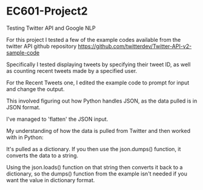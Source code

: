 # EC601-Project2
Testing Twitter API and Google NLP

For this project I tested a few of the example codes available from the twitter API github repository
https://github.com/twitterdev/Twitter-API-v2-sample-code

Specifically I tested displaying tweets by specifying their tweet ID, as well as counting recent tweets made by a specified user.

For the Recent Tweets one, I edited the example code to prompt for input and change the output.

This involved figuring out how Python handles JSON, as the data pulled is in JSON format.

I've managed to 'flatten' the JSON input.

My understanding of how the data is pulled from Twitter and then worked with in Python:

It's pulled as a dictionary. If you then use the json.dumps() function, it converts the data to a string.

Using the json.loads() function on that string then converts it back to a dictionary, so the dumps() function from the example isn't needed if you want the
value in dictionary format.
